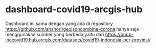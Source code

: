 # dashboard-covid19-arcgis-hub
Dashboard ini sama dengan yang ada di repository https://github.com/anshori/geojsoncombine-corona hanya saja menggunakan sumber yang berbeda yaitu dari https://bnpb-inacovid19.hub.arcgis.com/datasets/covid19-indonesia-per-provinsi/
